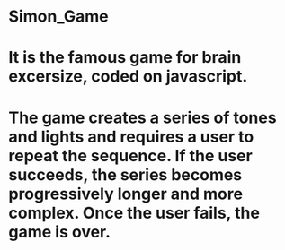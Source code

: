 # Simon_Game
# It is the famous game for brain excersize, coded on javascript.
# The game creates a series of tones and lights and requires a user to repeat the sequence. If the user succeeds,       the series becomes progressively longer and more complex. Once the user fails, the game is over.